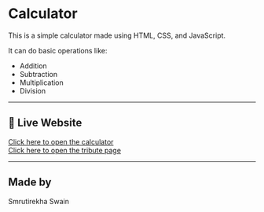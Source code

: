 # Calculator

This is a simple calculator made using HTML, CSS, and JavaScript.

It can do basic operations like:

- Addition
- Subtraction
- Multiplication
- Division

---

## 🔗 Live Website

[Click here to open the calculator](https://smrutirekhaswain06.github.io/calculator/)
<br>
[Click here to open the tribute page](https://smrutirekhaswain06.github.io/calculator/tribute.html)

---

## Made by

Smrutirekha Swain
